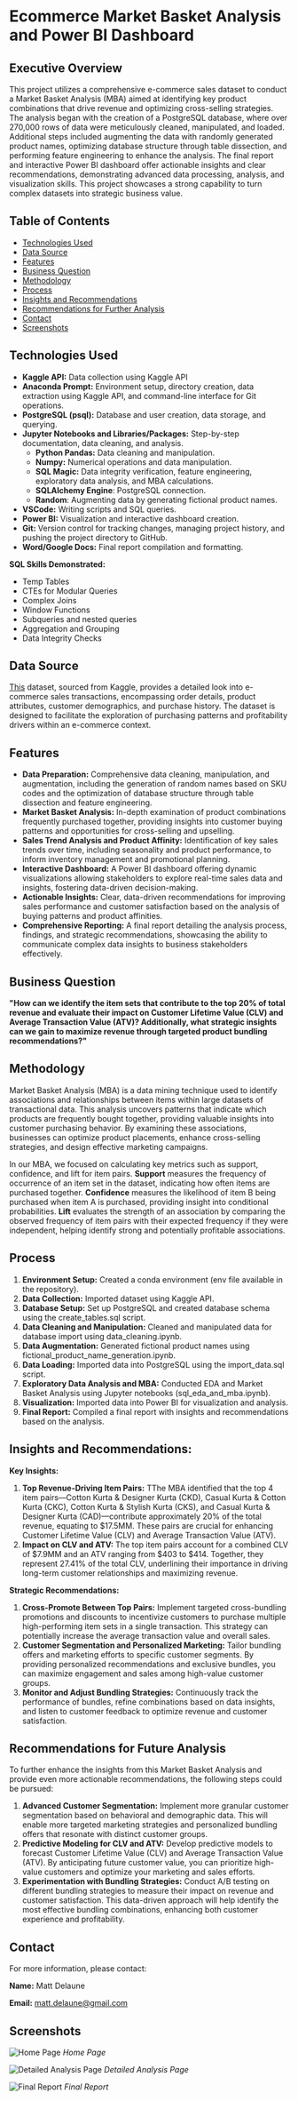 # Ecommerce Market Basket Analysis and Power BI Dashboard

## Executive Overview
This project utilizes a comprehensive e-commerce sales dataset to conduct a Market Basket Analysis (MBA) aimed at identifying key product combinations that drive revenue and optimizing cross-selling strategies. The analysis began with the creation of a PostgreSQL database, where over 270,000 rows of data were meticulously cleaned, manipulated, and loaded. Additional steps included augmenting the data with randomly generated product names, optimizing database structure through table dissection, and performing feature engineering to enhance the analysis. The final report and interactive Power BI dashboard offer actionable insights and clear recommendations, demonstrating advanced data processing, analysis, and visualization skills. This project showcases a strong capability to turn complex datasets into strategic business value.

## Table of Contents
- [Technologies Used](#technologies-used)
- [Data Source](#data-source)
- [Features](#features)
- [Business Question](#business-question)
- [Methodology](#methodology)
- [Process](#process)
- [Insights and Recommendations](#insights-and-recommendations)
- [Recommendations for Further Analysis](#future-work)
- [Contact](#contact)
- [Screenshots](#screenshots)

<a id="tools-used"></a>

## Technologies Used
- **Kaggle API:** Data collection using Kaggle API
- **Anaconda Prompt:** Environment setup, directory creation, data extraction using Kaggle API, and command-line interface for Git operations.
- **PostgreSQL (psql):** Database and user creation, data storage, and querying.
- **Jupyter Notebooks and Libraries/Packages:** Step-by-step documentation, data cleaning, and analysis.
	- **Python Pandas:** Data cleaning and manipulation. 
	- **Numpy:** Numerical operations and data manipulation.
	- **SQL Magic:** Data integrity verification, feature engineering, exploratory data analysis, and MBA calculations.
	- **SQLAlchemy Engine**: PostgreSQL connection.
	- **Random**: Augmenting data by generating fictional product names.
- **VSCode:** Writing scripts and SQL queries.
- **Power BI:** Visualization and interactive dashboard creation.
- **Git:** Version control for tracking changes, managing project history, and pushing the project directory to GitHub.
- **Word/Google Docs:** Final report compilation and formatting.

**SQL Skills Demonstrated:**
- Temp Tables
- CTEs for Modular Queries
- Complex Joins
- Window Functions
- Subqueries and nested queries
- Aggregation and Grouping
- Data Integrity Checks

<a id="data-source"></a>

## Data Source
[This](https://www.kaggle.com/datasets/thedevastator/unlock-profits-with-e-commerce-sales-data) dataset, sourced from Kaggle, provides a detailed look into e-commerce sales transactions, encompassing order details, product attributes, customer demographics, and purchase history. The dataset is designed to facilitate the exploration of purchasing patterns and profitability drivers within an e-commerce context.

<a id="features"></a>

## Features
- **Data Preparation:** Comprehensive data cleaning, manipulation, and augmentation, including the generation of random names based on SKU codes and the optimization of database structure through table dissection and feature engineering.
- **Market Basket Analysis:** In-depth examination of product combinations frequently purchased together, providing insights into customer buying patterns and opportunities for cross-selling and upselling.
- **Sales Trend Analysis and Product Affinity:** Identification of key sales trends over time, including seasonality and product performance, to inform inventory management and promotional planning.
- **Interactive Dashboard:** A Power BI dashboard offering dynamic visualizations allowing stakeholders to explore real-time sales data and insights, fostering data-driven decision-making.
- **Actionable Insights:** Clear, data-driven recommendations for improving sales performance and customer satisfaction based on the analysis of buying patterns and product affinities.
- **Comprehensive Reporting:** A final report detailing the analysis process, findings, and strategic recommendations, showcasing the ability to communicate complex data insights to business stakeholders effectively.

<a id="business-question"></a>

## Business Question

**"How can we identify the item sets that contribute to the top 20% of total revenue and evaluate their impact on Customer Lifetime Value (CLV) and Average Transaction Value (ATV)? Additionally, what strategic insights can we gain to maximize revenue through targeted product bundling recommendations?"**

<a id="methodology"></a>

## Methodology

Market Basket Analysis (MBA) is a data mining technique used to identify associations and relationships between items within large datasets of transactional data. This analysis uncovers patterns that indicate which products are frequently bought together, providing valuable insights into customer purchasing behavior. By examining these associations, businesses can optimize product placements, enhance cross-selling strategies, and design effective marketing campaigns.

In our MBA, we focused on calculating key metrics such as support, confidence, and lift for item pairs. **Support** measures the frequency of occurrence of an item set in the dataset, indicating how often items are purchased together. **Confidence** measures the likelihood of item B being purchased when item A is purchased, providing insight into conditional probabilities. **Lift** evaluates the strength of an association by comparing the observed frequency of item pairs with their expected frequency if they were independent, helping identify strong and potentially profitable associations.

<a id="process"></a>

## Process

1. **Environment Setup:** Created a conda environment (env file available in the repository).
2. **Data Collection:** Imported dataset using Kaggle API.
3. **Database Setup:** Set up PostgreSQL and created database schema using the create_tables.sql script.
4. **Data Cleaning and Manipulation:** Cleaned and manipulated data for database import using data_cleaning.ipynb.
5. **Data Augmentation:** Generated fictional product names using fictional_product_name_generation.ipynb.
6. **Data Loading:** Imported data into PostgreSQL using the import_data.sql script.
7. **Exploratory Data Analysis and MBA:** Conducted EDA and Market Basket Analysis using Jupyter notebooks (sql_eda_and_mba.ipynb).
8. **Visualization:** Imported data into Power BI for visualization and analysis.
9. **Final Report:** Compiled a final report with insights and recommendations based on the analysis.

<a id="insights-and-recommendations"></a>

## Insights and Recommendations:

**Key Insights:**
1. **Top Revenue-Driving Item Pairs:** TThe MBA identified that the top 4 item pairs—Cotton Kurta & Designer Kurta (CKD), Casual Kurta & Cotton Kurta (CKC), Cotton Kurta & Stylish Kurta (CKS), and Casual Kurta & Designer Kurta (CAD)—contribute approximately 20% of the total revenue, equating to $17.5MM. These pairs are crucial for enhancing Customer Lifetime Value (CLV) and Average Transaction Value (ATV).
2. **Impact on CLV and ATV:** The top item pairs account for a combined CLV of $7.9MM and an ATV ranging from $403 to $414. Together, they represent 27.41% of the total CLV, underlining their importance in driving long-term customer relationships and maximizing revenue.

**Strategic Recommendations:**
1. **Cross-Promote Between Top Pairs:** Implement targeted cross-bundling promotions and discounts to incentivize customers to purchase multiple high-performing item sets in a single transaction. This strategy can potentially increase the average transaction value and overall sales.
2. **Customer Segmentation and Personalized Marketing:** Tailor bundling offers and marketing efforts to specific customer segments. By providing personalized recommendations and exclusive bundles, you can maximize engagement and sales among high-value customer groups.
3. **Monitor and Adjust Bundling Strategies:** Continuously track the performance of bundles, refine combinations based on data insights, and listen to customer feedback to optimize revenue and customer satisfaction.

<a id="future-work"></a>

## Recommendations for Future Analysis

To further enhance the insights from this Market Basket Analysis and provide even more actionable recommendations, the following steps could be pursued:

1. **Advanced Customer Segmentation:** Implement more granular customer segmentation based on behavioral and demographic data. This will enable more targeted marketing strategies and personalized bundling offers that resonate with distinct customer groups.
2. **Predictive Modeling for CLV and ATV:** Develop predictive models to forecast Customer Lifetime Value (CLV) and Average Transaction Value (ATV). By anticipating future customer value, you can prioritize high-value customers and optimize your marketing and sales efforts.
3. **Experimentation with Bundling Strategies:** Conduct A/B testing on different bundling strategies to measure their impact on revenue and customer satisfaction. This data-driven approach will help identify the most effective bundling combinations, enhancing both customer experience and profitability.

<a id="contact"></a>

## Contact
For more information, please contact:

**Name:** Matt Delaune

**Email:** matt.delaune@gmail.com

<a id="screenshots"></a>

## Screenshots

![Home Page](images/home_page.png)
*Home Page*

![Detailed Analysis Page](images/detailed_analysis.png)
*Detailed Analysis Page*

![Final Report](images/final_report.png)
*Final Report*
